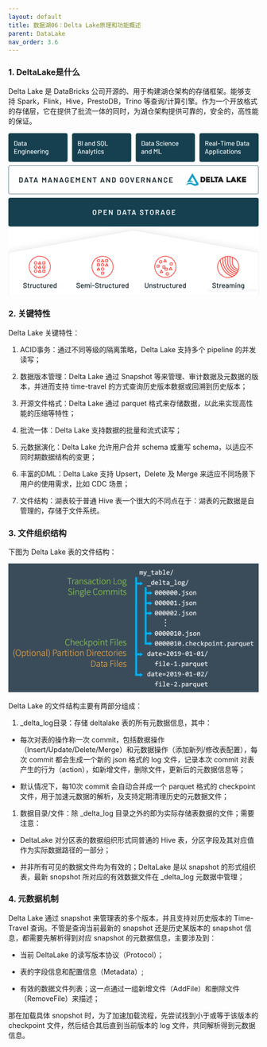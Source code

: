 ```yaml
---
layout: default
title: 数据湖06：Delta Lake原理和功能概述
parent: DataLake
nav_order: 3.6
---
```


### 1. DeltaLake是什么

Delta Lake 是 DataBricks 公司开源的、用于构建湖仓架构的存储框架。能够支持 Spark，Flink，Hive，PrestoDB，Trino 等查询/计算引擎。作为一个开放格式的存储层，它在提供了批流一体的同时，为湖仓架构提供可靠的，安全的，高性能的保证。

![](../../assets/images/DataLake/attachments/数据湖06：Delta%20Lake原理和功能概述_image_0.png)

### 2. 关键特性

Delta Lake 关键特性：

1. ACID事务：通过不同等级的隔离策略，Delta Lake 支持多个 pipeline 的并发读写；

1. 数据版本管理：Delta Lake 通过 Snapshot 等来管理、审计数据及元数据的版本，并进而支持 time-travel 的方式查询历史版本数据或回溯到历史版本；

1. 开源文件格式：Delta Lake 通过 parquet 格式来存储数据，以此来实现高性能的压缩等特性；

1. 批流一体：Delta Lake 支持数据的批量和流式读写；

1. 元数据演化：Delta Lake 允许用户合并 schema 或重写 schema，以适应不同时期数据结构的变更；

1. 丰富的DML：Delta Lake 支持 Upsert，Delete 及 Merge 来适应不同场景下用户的使用需求，比如 CDC 场景；

1. 文件结构：湖表较于普通 Hive 表一个很大的不同点在于：湖表的元数据是自管理的，存储于文件系统。

### 3. 文件组织结构

下图为 Delta Lake 表的文件结构：

![](../../assets/images/DataLake/attachments/数据湖06：Delta%20Lake原理和功能概述_image_1.png)

Delta Lake 的文件结构主要有两部分组成：

1. _delta_log目录：存储 deltalake 表的所有元数据信息，其中：

- 每次对表的操作称一次 commit，包括数据操作（Insert/Update/Delete/Merge）和元数据操作（添加新列/修改表配置），每次 commit 都会生成一个新的 json 格式的 log 文件，记录本次 commit 对表产生的行为（action），如新增文件，删除文件，更新后的元数据信息等；

- 默认情况下，每10次 commit 会自动合并成一个 parquet 格式的 checkpoint 文件，用于加速元数据的解析，及支持定期清理历史的元数据文件；

1. 数据目录/文件：除 _delta_log 目录之外的即为实际存储表数据的文件；需要注意：

- DeltaLake 对分区表的数据组织形式同普通的 Hive 表，分区字段及其对应值作为实际数据路径的一部分；

- 并非所有可见的数据文件均为有效的；DeltaLake 是以 snapshot 的形式组织表，最新 snopshot 所对应的有效数据文件在 _delta_log 元数据中管理；

### 4. 元数据机制

Delta Lake 通过 snapshot 来管理表的多个版本，并且支持对历史版本的 Time-Travel 查询。不管是查询当前最新的 snapshot 还是历史某版本的 snapshot 信息，都需要先解析得到对应 snapshot 的元数据信息，主要涉及到：

- 当前 DeltaLake 的读写版本协议（Protocol）；

- 表的字段信息和配置信息（Metadata）;

- 有效的数据文件列表；这一点通过一组新增文件（AddFile）和删除文件（RemoveFile）来描述；

那在加载具体 snopshot 时，为了加速加载流程，先尝试找到小于或等于该版本的 checkpoint 文件，然后结合其后直到当前版本的 log 文件，共同解析得到元数据信息。